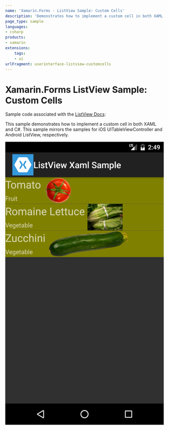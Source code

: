 ```yaml
---
name: 'Xamarin.Forms - ListView Sample: Custom Cells'
description: 'Demonstrates how to implement a custom cell in both XAML and C# (UI)'
page_type: sample
languages:
- csharp
products:
- xamarin
extensions:
    tags:
    - ui
urlFragment: userinterface-listview-customcells
---
```

# Xamarin.Forms ListView Sample: Custom Cells

Sample code associated with the [ListView Docs](https://docs.microsoft.com/xamarin/xamarin-forms/user-interface/listview/):

This sample demonstrates how to implement a custom cell in both XAML and C#. This sample mirrors the samples for iOS UITableViewController and Android ListView, respectively.

![Xamarin.Forms ListView Sample: Custom Cells application screenshot](Screenshots/CustomCellsHome_Android.png "Xamarin.Forms ListView Sample: Custom Cells application screenshot")

